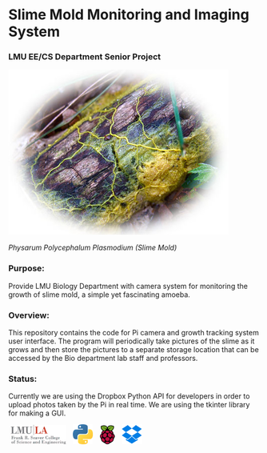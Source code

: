# **Slime Mold Monitoring and Imaging System**
### **LMU EE/CS Department Senior Project**
![](images/oie_124645G3I2Cvl3-1.jpg)


*Physarum Polycephalum Plasmodium (Slime Mold)*
### Purpose:
Provide LMU Biology Department with camera system for monitoring the growth of slime mold, 
a simple yet fascinating amoeba.

### Overview: 
This repository contains the code for Pi camera and growth tracking system user interface. 
The program will periodically take pictures of the slime as it grows and then store the pictures 
to a separate storage location that can be accessed by the Bio department lab staff and professors.

### Status:
Currently we are using the Dropbox Python API for developers in order to upload photos
taken by the Pi in real time. We are using the tkinter library for making a GUI.  

<img src="images/lmuseaver.jpg" width="110" hspace="5">    <img src="images/1024px-Python-logo-notext.svg.png" width="40" hspace="5">    <img src="images/Raspberry_Pi_Logo.svg.png" width="30" hspace="5">    <img src="images/Dropbox-Logo.png" width="40" hspace="5">
